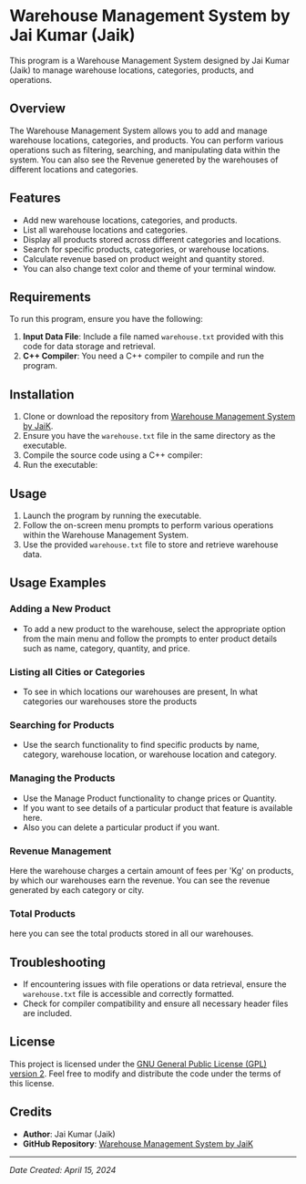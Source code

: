 # Warehouse Management System by Jai Kumar (Jaik)

This program is a Warehouse Management System designed by Jai Kumar (Jaik) to manage warehouse locations, categories, products, and operations.

## Overview

The Warehouse Management System allows you to add and manage warehouse locations, categories, and products. You can perform various operations such as filtering, searching, and manipulating data within the system. You can also see the Revenue genereted by the warehouses of different locations and categories.


## Features

- Add new warehouse locations, categories, and products.
- List all warehouse locations and categories.
- Display all products stored across different categories and locations.
- Search for specific products, categories, or warehouse locations.
- Calculate revenue based on product weight and quantity stored.
- You can also change text color and theme of your terminal window.

## Requirements

To run this program, ensure you have the following:

1. **Input Data File**: Include a file named `warehouse.txt` provided with this code for data storage and retrieval.
2. **C++ Compiler**: You need a C++ compiler to compile and run the program.

## Installation

1. Clone or download the repository from [Warehouse Management System by JaiK](https://github.com/Jaik8205/Warehouse-Management-System-By-JaiK).
2. Ensure you have the `warehouse.txt` file in the same directory as the executable.
3. Compile the source code using a C++ compiler:
4. Run the executable:


## Usage

1. Launch the program by running the executable.
2. Follow the on-screen menu prompts to perform various operations within the Warehouse Management System.
3. Use the provided `warehouse.txt` file to store and retrieve warehouse data.

## Usage Examples

### Adding a New Product

- To add a new product to the warehouse, select the appropriate option from the main menu and follow the prompts to enter product details such as name, category, quantity, and price.

### Listing all Cities or Categories

- To see in which locations our warehouses are present, In what categories our warehouses store the products

### Searching for Products

- Use the search functionality to find specific products by name, category, warehouse location, or warehouse location and category.

### Managing the Products

- Use the Manage Product functionality to change prices or Quantity.
- If you want to see details of a particular product that feature is available here.
- Also you can delete a particular product if you want.

### Revenue Management

Here the warehouse charges a certain amount of fees per 'Kg' on products, by which our warehouses earn the revenue. You can see the revenue generated by each category or city.

### Total Products

here you can see the total products stored in all our warehouses.

## Troubleshooting

- If encountering issues with file operations or data retrieval, ensure the `warehouse.txt` file is accessible and correctly formatted.
- Check for compiler compatibility and ensure all necessary header files are included.

## License

This project is licensed under the [GNU General Public License (GPL) version 2](LICENSE.txt). Feel free to modify and distribute the code under the terms of this license.

## Credits

- **Author**: Jai Kumar (Jaik)
- **GitHub Repository**: [Warehouse Management System by JaiK](https://github.com/Jaik8205/Warehouse-Management-System-By-JaiK)

---

*Date Created: April 15, 2024*
